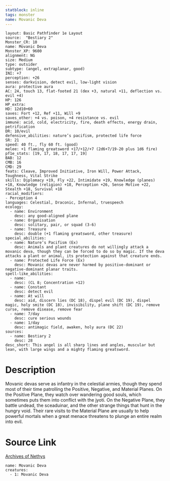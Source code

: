 ```yaml
---
statblock: inline
tags: monster
name: Movanic Deva
---
```

```statblock
layout: Basic Pathfinder 1e Layout
source:  "Bestiary 2"
Monster_CR: 10
name: Movanic Deva
Monster_XP: 9600
alignment: NG
size: Medium
type: outsider
subtype: (angel, extraplanar, good)
INI: +7
perception: +26
senses: darkvision, detect evil, low-light vision
aura: protective aura
AC: 24, touch 13, flat-footed 21 (dex +3, natural +11, deflection vs. evil +4)
HP: 126
HP_extra: 
HD: 12d10+60
saves: Fort +12, Ref +11, Will +9
saves_other: +4 vs. poison, +4 resistance vs. evil
immune: acid, cold, electricity, fire, death effects, energy drain, petrification
DR: 10/evil
defensive_abilities: nature’s pacifism, protected life force
SR: 21
speed: 40 ft., fly 60 ft. (good)
melee: +1 flaming greatsword +17/+12/+7 (2d6+7/19-20 plus 1d6 fire)
pf1e_stats: [19, 17, 18, 17, 17, 19]
BAB: 12
CMB: 16
CMD: 29
feats: Cleave, Improved Initiative, Iron Will, Power Attack, Toughness, Vital Strike
skills: Diplomacy +19, Fly +22, Intimidate +19, Knowledge (planes) +18, Knowledge (religion) +18, Perception +26, Sense Motive +22, Stealth +18, Survival +18
racial_modifiers:
- Perception 4
languages: Celestial, Draconic, Infernal, truespeech
ecology:
  - name: Environment
    desc: any good-aligned plane
  - name: Organisation
    desc: solitary, pair, or squad (3-6)
  - name: Treasure
    desc: double (+1 flaming greatsword, other treasure)
special_abilities:
  - name: Nature’s Pacifism (Ex)
    desc: Animals and plant creatures do not willingly attack a movanic deva, though they can be forced to do so by magic. If the deva attacks a plant or animal, its protection against that creature ends.
  - name: Protected Life Force (Ex)
    desc: Movanic devas are never harmed by positive-dominant or negative-dominant planar traits.
spell-like_abilities:
  - name:
    desc: (CL 8; Concentration +12)
  - name: Constant
    desc: detect evil
  - name: At will
    desc: aid, discern lies (DC 18), dispel evil (DC 19), dispel magic, holy smite (DC 18), invisibility, plane shift (DC 19), remove curse, remove disease, remove fear
  - name: 7/day
    desc: cure serious wounds
  - name: 1/day
    desc: antimagic field, awaken, holy aura (DC 22)
sources:
  - name: Bestiary 2
    desc: 28
desc_short: This angel is all sharp lines and angles, muscular but lean, with large wings and a mighty flaming greatsword. 
```
# Description
Movanic devas serve as infantry in the celestial armies, though they spend most of their time patrolling the Positive, Negative, and Material Planes. On the Positive Plane, they watch over wandering good souls, which sometimes puts them into conflict with the jyoti. On the Negative Plane, they battle undead, the sceaduinar, and the other strange things that hunt in the hungry void. Their rare visits to the Material Plane are usually to help powerful mortals when a great menace threatens to plunge an entire realm into evil.
# Source Link
[Archives of Nethys](https://aonprd.com/MonsterDisplay.aspx?ItemName=Movanic%20Deva)
```encounter-table
name: Movanic Deva
creatures:
  - 1: Movanic Deva
```
